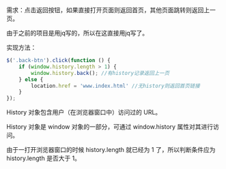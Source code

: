 需求：点击返回按钮，如果直接打开页面则返回首页，其他页面跳转则返回上一页。

由于之前的项目是用jq写的，所以在这直接用jq写了。

实现方法：

```js
$('.back-btn').click(function () {
    if (window.history.length > 1) {
        window.history.back(); //有history记录返回上一页
    } else {
        location.href = 'www.index.html' //无history则返回首页链接
    }
});
```

History 对象包含用户（在浏览器窗口中）访问过的 URL。

History 对象是 window 对象的一部分，可通过 window.history 属性对其进行访问。

由于一打开浏览器窗口的时候 history.length 就已经为 1 了，所以判断条件应为 history.length 是否大于 1。